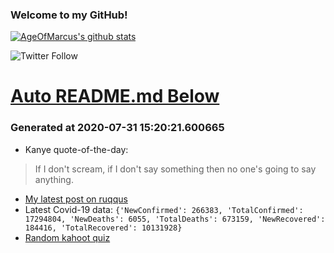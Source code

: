 
### Welcome to my GitHub!

[![AgeOfMarcus's github stats](https://github-readme-stats.vercel.app/api?username=AgeOfMarcus)](https://github.com/anuraghazra/github-readme-stats)

![Twitter Follow](https://img.shields.io/twitter/follow/pwned_by_marcus?style=for-the-badge)

# [Auto README.md Below](https://repl.it/@MarcusWeinberger/auto-git-readme)

### Generated at 2020-07-31 15:20:21.600665

* Kanye quote-of-the-day:

> If I don't scream, if I don't say something then no one's going to say anything.

* [My latest post on ruqqus](https://ruqqus.com/post/1olm/script-for-generating-unlimited-gb-on)
* Latest Covid-19 data: `{'NewConfirmed': 266383, 'TotalConfirmed': 17294804, 'NewDeaths': 6055, 'TotalDeaths': 673159, 'NewRecovered': 184416, 'TotalRecovered': 10131928}`
* [Random kahoot quiz](https://create.kahoot.it/details/act-science-set-2/a49f446d-9ed9-43e5-bac3-0e30f847f625)
